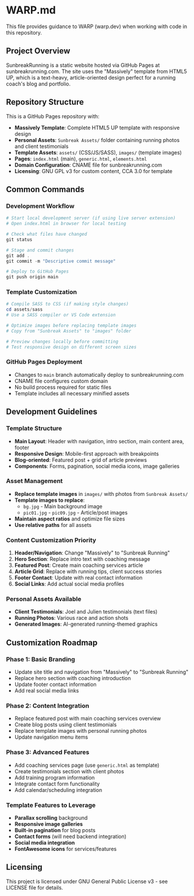 # WARP.md

This file provides guidance to WARP (warp.dev) when working with code in this repository.

## Project Overview

SunbreakRunning is a static website hosted via GitHub Pages at sunbreakrunning.com. The site uses the "Massively" template from HTML5 UP, which is a text-heavy, article-oriented design perfect for a running coach's blog and portfolio.

## Repository Structure

This is a GitHub Pages repository with:
- **Massively Template**: Complete HTML5 UP template with responsive design
- **Personal Assets**: `Sunbreak Assets/` folder containing running photos and client testimonials
- **Template Assets**: `assets/` (CSS/JS/SASS), `images/` (template images)
- **Pages**: `index.html` (main), `generic.html`, `elements.html`
- **Domain Configuration**: CNAME file for sunbreakrunning.com
- **Licensing**: GNU GPL v3 for custom content, CCA 3.0 for template

## Common Commands

### Development Workflow
```powershell
# Start local development server (if using live server extension)
# Open index.html in browser for local testing

# Check what files have changed
git status

# Stage and commit changes
git add .
git commit -m "Descriptive commit message"

# Deploy to GitHub Pages
git push origin main
```

### Template Customization
```powershell
# Compile SASS to CSS (if making style changes)
cd assets/sass
# Use a SASS compiler or VS Code extension

# Optimize images before replacing template images
# Copy from "Sunbreak Assets" to "images" folder

# Preview changes locally before committing
# Test responsive design on different screen sizes
```

### GitHub Pages Deployment
- Changes to `main` branch automatically deploy to sunbreakrunning.com
- CNAME file configures custom domain
- No build process required for static files
- Template includes all necessary minified assets

## Development Guidelines

### Template Structure
- **Main Layout**: Header with navigation, intro section, main content area, footer
- **Responsive Design**: Mobile-first approach with breakpoints
- **Blog-oriented**: Featured post + grid of article previews
- **Components**: Forms, pagination, social media icons, image galleries

### Asset Management
- **Replace template images** in `images/` with photos from `Sunbreak Assets/`
- **Template images to replace**:
  - `bg.jpg` - Main background image
  - `pic01.jpg` - `pic09.jpg` - Article/post images
- **Maintain aspect ratios** and optimize file sizes
- **Use relative paths** for all assets

### Content Customization Priority
1. **Header/Navigation**: Change "Massively" to "Sunbreak Running"
2. **Hero Section**: Replace intro text with coaching message
3. **Featured Post**: Create main coaching services article
4. **Article Grid**: Replace with running tips, client success stories
5. **Footer Contact**: Update with real contact information
6. **Social Links**: Add actual social media profiles

### Personal Assets Available
- **Client Testimonials**: Joel and Julien testimonials (text files)
- **Running Photos**: Various race and action shots
- **Generated Images**: AI-generated running-themed graphics

## Customization Roadmap

### Phase 1: Basic Branding
- Update site title and navigation from "Massively" to "Sunbreak Running"
- Replace hero section with coaching introduction
- Update footer contact information
- Add real social media links

### Phase 2: Content Integration
- Replace featured post with main coaching services overview
- Create blog posts using client testimonials
- Replace template images with personal running photos
- Update navigation menu items

### Phase 3: Advanced Features
- Add coaching services page (use `generic.html` as template)
- Create testimonials section with client photos
- Add training program information
- Integrate contact form functionality
- Add calendar/scheduling integration

### Template Features to Leverage
- **Parallax scrolling** background
- **Responsive image galleries**
- **Built-in pagination** for blog posts
- **Contact forms** (will need backend integration)
- **Social media integration**
- **FontAwesome icons** for services/features

## Licensing

This project is licensed under GNU General Public License v3 - see LICENSE file for details.